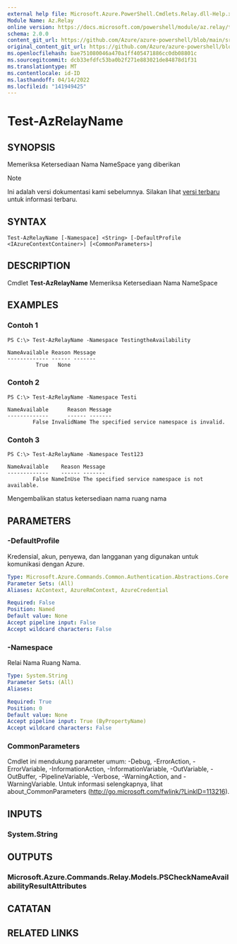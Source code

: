 ```yaml
---
external help file: Microsoft.Azure.PowerShell.Cmdlets.Relay.dll-Help.xml
Module Name: Az.Relay
online version: https://docs.microsoft.com/powershell/module/az.relay/test-azrelayname
schema: 2.0.0
content_git_url: https://github.com/Azure/azure-powershell/blob/main/src/Relay/Relay/help/Test-AzRelayName.md
original_content_git_url: https://github.com/Azure/azure-powershell/blob/main/src/Relay/Relay/help/Test-AzRelayName.md
ms.openlocfilehash: bae751080046a470a1ff405471886cc0db08801c
ms.sourcegitcommit: dcb33efdfc53ba0b2f271e883021de84878d1f31
ms.translationtype: MT
ms.contentlocale: id-ID
ms.lasthandoff: 04/14/2022
ms.locfileid: "141949425"
---
```

# Test-AzRelayName

## SYNOPSIS
Memeriksa Ketersediaan Nama NameSpace yang diberikan

> [!NOTE]
>Ini adalah versi dokumentasi kami sebelumnya. Silakan lihat [versi terbaru](/powershell/module/az.relay/test-azrelayname) untuk informasi terbaru.

## SYNTAX

```
Test-AzRelayName [-Namespace] <String> [-DefaultProfile <IAzureContextContainer>] [<CommonParameters>]
```

## DESCRIPTION
Cmdlet **Test-AzRelayName** Memeriksa Ketersediaan Nama NameSpace

## EXAMPLES

### Contoh 1
```
PS C:\> Test-AzRelayName -Namespace TestingtheAvailability

NameAvailable Reason Message
------------- ------ -------
         True   None
```

### Contoh 2
```
PS C:\> Test-AzRelayName -Namespace Testi

NameAvailable      Reason Message
-------------      ------ -------
        False InvalidName The specified service namespace is invalid.
```

### Contoh 3
```
PS C:\> Test-AzRelayName -Namespace Test123

NameAvailable    Reason Message
-------------    ------ -------
        False NameInUse The specified service namespace is not available.
```

Mengembalikan status ketersediaan nama ruang nama

## PARAMETERS

### -DefaultProfile
Kredensial, akun, penyewa, dan langganan yang digunakan untuk komunikasi dengan Azure.

```yaml
Type: Microsoft.Azure.Commands.Common.Authentication.Abstractions.Core.IAzureContextContainer
Parameter Sets: (All)
Aliases: AzContext, AzureRmContext, AzureCredential

Required: False
Position: Named
Default value: None
Accept pipeline input: False
Accept wildcard characters: False
```

### -Namespace
Relai Nama Ruang Nama.

```yaml
Type: System.String
Parameter Sets: (All)
Aliases:

Required: True
Position: 0
Default value: None
Accept pipeline input: True (ByPropertyName)
Accept wildcard characters: False
```

### CommonParameters
Cmdlet ini mendukung parameter umum: -Debug, -ErrorAction, -ErrorVariable, -InformationAction, -InformationVariable, -OutVariable, -OutBuffer, -PipelineVariable, -Verbose, -WarningAction, and -WarningVariable. Untuk informasi selengkapnya, lihat about_CommonParameters (http://go.microsoft.com/fwlink/?LinkID=113216).

## INPUTS

### System.String

## OUTPUTS

### Microsoft.Azure.Commands.Relay.Models.PSCheckNameAvailabilityResultAttributes

## CATATAN

## RELATED LINKS
